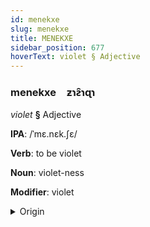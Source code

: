 ```yaml
---
id: menekxe
slug: menekxe
title: MENEKXE
sidebar_position: 677
hoverText: violet § Adjective
---
```


### menekxe&emsp;<span kind="abugida">ƶɿƨ̑ɿɋɿ</span>

*violet* **§** Adjective

**IPA**: /ˈmɛ.nɛk.ʃɛ/

**Verb**: to be violet

**Noun**: violet-ness

**Modifier**: violet

<details>
    <summary>Origin</summary>
    Turkish menekşe /mɛnɛcʃɛ/<br/>
    <em>Turkic Language Family</em>
</details>